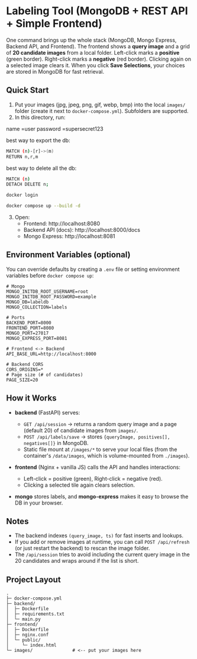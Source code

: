 # Labeling Tool (MongoDB + REST API + Simple Frontend)

One command brings up the whole stack (MongoDB, Mongo Express, Backend API, and Frontend). The frontend shows a **query image** and a grid of **20 candidate images** from a local folder. Left-click marks a **positive** (green border). Right-click marks a **negative** (red border). Clicking again on a selected image clears it. When you click **Save Selections**, your choices are stored in MongoDB for fast retrieval.

## Quick Start

1. Put your images (jpg, jpeg, png, gif, webp, bmp) into the local `images/` folder (create it next to `docker-compose.yml`). Subfolders are supported.
2. In this directory, run:

name =user 
password =supersecret123

best way to export the db:
```bash
MATCH (n)-[r]->(m)
RETURN n,r,m
```

best way to delete all the db:
```bash
MATCH (n)
DETACH DELETE n;
```


```bash
docker login

docker compose up --build -d
```

3. Open:
   - Frontend: http://localhost:8080
   - Backend API (docs): http://localhost:8000/docs
   - Mongo Express: http://localhost:8081

## Environment Variables (optional)

You can override defaults by creating a `.env` file or setting environment variables before `docker compose up`:

```env
# Mongo
MONGO_INITDB_ROOT_USERNAME=root
MONGO_INITDB_ROOT_PASSWORD=example
MONGO_DB=labeldb
MONGO_COLLECTION=labels

# Ports
BACKEND_PORT=8000
FRONTEND_PORT=8080
MONGO_PORT=27017
MONGO_EXPRESS_PORT=8081

# Frontend <-> Backend
API_BASE_URL=http://localhost:8000

# Backend CORS
CORS_ORIGINS=*
# Page size (# of candidates)
PAGE_SIZE=20
```

## How it Works

- **backend** (FastAPI) serves:
  - `GET /api/session` → returns a random query image and a page (default 20) of candidate images from `images/`.
  - `POST /api/labels/save` → stores `{queryImage, positives[], negatives[]}` in MongoDB.
  - Static file mount at `/images/*` to serve your local files (from the container's `/data/images`, which is volume-mounted from `./images`).

- **frontend** (Nginx + vanilla JS) calls the API and handles interactions:
  - Left-click = positive (green), Right-click = negative (red).
  - Clicking a selected tile again clears selection.

- **mongo** stores labels, and **mongo-express** makes it easy to browse the DB in your browser.

## Notes

- The backend indexes `(query_image, ts)` for fast inserts and lookups.
- If you add or remove images at runtime, you can call `POST /api/refresh` (or just restart the backend) to rescan the image folder.
- The `/api/session` tries to avoid including the current query image in the 20 candidates and wraps around if the list is short.

## Project Layout

```
.
├─ docker-compose.yml
├─ backend/
│  ├─ Dockerfile
│  ├─ requirements.txt
│  └─ main.py
├─ frontend/
│  ├─ Dockerfile
│  ├─ nginx.conf
│  └─ public/
│     └─ index.html
└─ images/               # <-- put your images here
```

